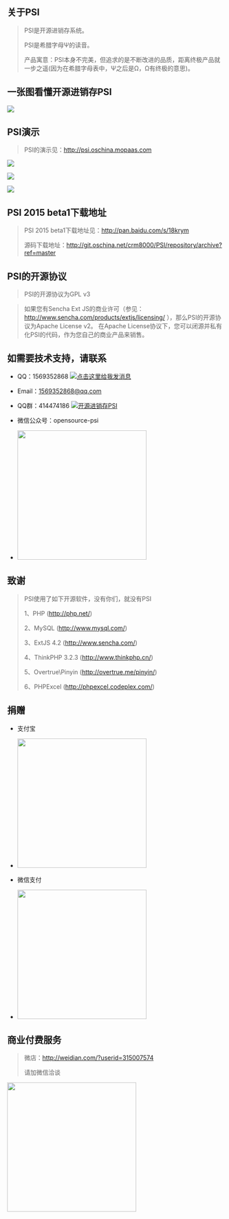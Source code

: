 关于PSI
-------------
>PSI是开源进销存系统。
>
>PSI是希腊字母Ψ的读音。
>
>产品寓意：PSI本身不完美，但追求的是不断改进的品质，距离终极产品就一步之遥(因为在希腊字母表中，Ψ之后是Ω，Ω有终极的意思)。

一张图看懂开源进销存PSI
-------------
<p>
    <img src="http://static.oschina.net/uploads/space/2015/0306/111629_RuyO_134395.jpg"/>
</p>

PSI演示
-------------
>PSI的演示见：<a href = 'http://psi.oschina.mopaas.com' target = '_blank'>http://psi.oschina.mopaas.com</a>

<p>
    <img src="http://static.oschina.net/uploads/space/2015/0302/215537_vaAs_134395.jpg"/>
</p>
<p>
    <img src="http://static.oschina.net/uploads/space/2015/0302/215556_Szez_134395.jpg"/>
</p>
<p>
    <img src="http://static.oschina.net/uploads/space/2015/0302/215612_fu1s_134395.jpg"/>
</p>

PSI 2015 beta1下载地址
-------------
>PSI 2015 beta1下载地址见：http://pan.baidu.com/s/18krym
>
>源码下载地址：http://git.oschina.net/crm8000/PSI/repository/archive?ref=master

PSI的开源协议
-------------
>PSI的开源协议为GPL v3

>如果您有Sencha Ext JS的商业许可（参见： http://www.sencha.com/products/extjs/licensing/ ），那么PSI的开源协议为Apache License v2。
>在Apache License协议下，您可以闭源并私有化PSI的代码，作为您自己的商业产品来销售。

如需要技术支持，请联系
-------------
- QQ：1569352868
 <a target="_blank" href="http://wpa.qq.com/msgrd?v=3&uin=1569352868&site=qq&menu=yes"><img border="0" src="http://wpa.qq.com/pa?p=2:1569352868:51" alt="点击这里给我发消息" title="点击这里给我发消息"/></a>

- Email：1569352868@qq.com

- QQ群：414474186
 <a target="_blank" href="http://shang.qq.com/wpa/qunwpa?idkey=64808ce24f2a3186ccb1f37aad9ed591bcc4fb257d09749753aca98c6c73e400"><img border="0" src="http://pub.idqqimg.com/wpa/images/group.png" alt="开源进销存PSI" title="开源进销存PSI"></a>

- 微信公众号：opensource-psi
- <img src="http://static.oschina.net/uploads/space/2015/0301/162720_8BkY_134395.jpg" height="300" width="300">

致谢
-------------
>PSI使用了如下开源软件，没有你们，就没有PSI
> 
>1、PHP (http://php.net/)
>
>2、MySQL (http://www.mysql.com/)
>
>3、ExtJS 4.2 (http://www.sencha.com/)
>
>4、ThinkPHP 3.2.3 (http://www.thinkphp.cn/)
>
>5、Overtrue\Pinyin (http://overtrue.me/pinyin/)
>
>6、PHPExcel (http://phpexcel.codeplex.com/)

捐赠
-------------
- 支付宝
- <img src="http://static.oschina.net/uploads/space/2015/0223/220628_NiUJ_134395.jpg" height="300" width="300">

- 微信支付
- <img src="http://static.oschina.net/uploads/space/2015/0221/215715_jA8D_134395.jpg" height="300" width="300">

商业付费服务
-------------
>微店：http://weidian.com/?userid=315007574
>
>请加微信洽谈
<p>
<img src="http://static.oschina.net/uploads/space/2015/0220/171355_VdiS_134395.png" height="300" width="300">